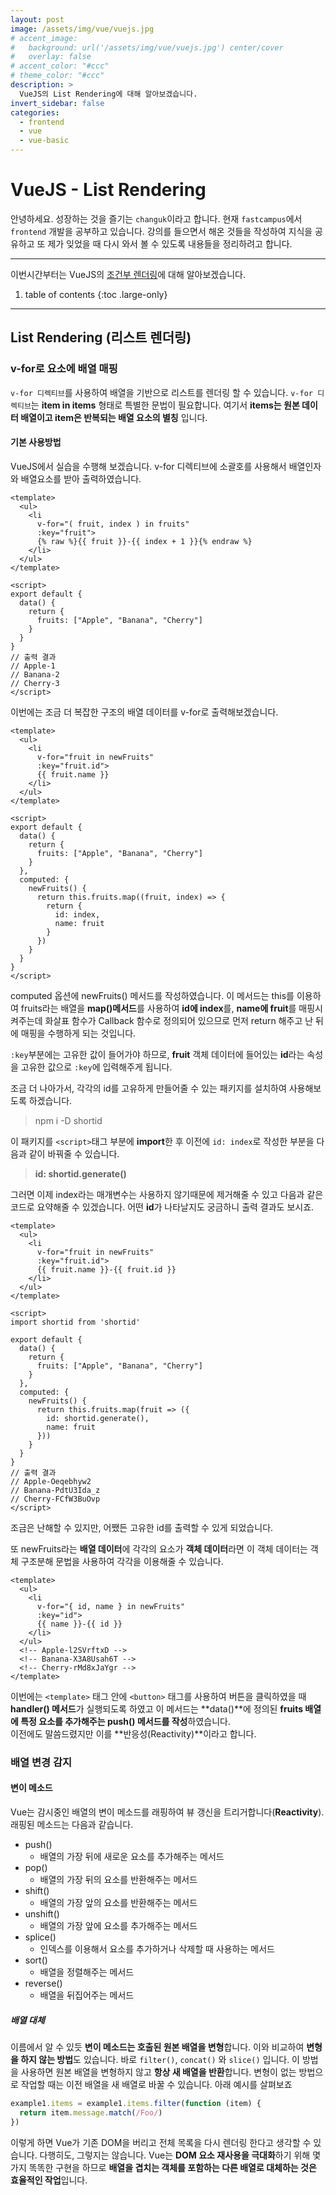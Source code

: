 ```yaml
---
layout: post
image: /assets/img/vue/vuejs.jpg
# accent_image:
#   background: url('/assets/img/vue/vuejs.jpg') center/cover
#   overlay: false
# accent_color: "#ccc"
# theme_color: "#ccc"
description: >
  VueJS의 List Rendering에 대해 알아보겠습니다.
invert_sidebar: false
categories:
  - frontend
  - vue
  - vue-basic
---
```


# VueJS - List Rendering

안녕하세요. 성장하는 것을 즐기는 `changuk`이라고 합니다. 현재 `fastcampus`에서 `frontend` 개발을 공부하고 있습니다. 강의를 들으면서 해온 것들을 작성하여 지식을 공유하고 또 제가 잊었을 때 다시 와서 볼 수 있도록 내용들을 정리하려고 합니다.

--- 

이번시간부터는 VueJS의 <a href="https://v3.vuejs-korea.org/guide/list.html#%E1%84%85%E1%85%B5%E1%84%89%E1%85%B3%E1%84%90%E1%85%B3-%E1%84%85%E1%85%A6%E1%86%AB%E1%84%83%E1%85%A5%E1%84%85%E1%85%B5%E1%86%BC" target="_blank">조건부 렌더링</a>에 대해 알아보겠습니다.

1. table of contents
{:toc .large-only}

---

## List Rendering (리스트 렌더링)


### v-for로 요소에 배열 매핑

`v-for 디렉티브`를 사용하여 배열을 기반으로 리스트를 렌더링 할 수 있습니다. `v-for 디렉티브`는 **item in items** 형태로 특별한 문법이 필요합니다. 여기서 **items는 원본 데이터 배열이고 item은 반복되는 배열 요소의 별칭** 입니다.

#### 기본 사용방법

VueJS에서 실습을 수행해 보겠습니다. v-for 디렉티브에 소괄호를 사용해서 배열인자와 배열요소를 받아 출력하였습니다.

```vue
<template>
  <ul>
    <li
      v-for="( fruit, index ) in fruits"
      :key="fruit">
      {% raw %}{{ fruit }}-{{ index + 1 }}{% endraw %}
    </li>
  </ul>
</template>

<script>
export default {
  data() {
    return {
      fruits: ["Apple", "Banana", "Cherry"]
    }
  }
}
// 출력 결과
// Apple-1
// Banana-2
// Cherry-3
</script>
```

이번에는 조금 더 복잡한 구조의 배열 데이터를 v-for로 출력해보겠습니다.

```vue
<template>
  <ul>
    <li
      v-for="fruit in newFruits"
      :key="fruit.id">
      {{ fruit.name }}
    </li>
  </ul>
</template>

<script>
export default {
  data() {
    return {
      fruits: ["Apple", "Banana", "Cherry"]
    }
  },
  computed: {
    newFruits() {
      return this.fruits.map((fruit, index) => {
        return {
          id: index,
          name: fruit
        }
      })
    }
  }
}
</script>
```
computed 옵션에 newFruits() 메서드를 작성하였습니다. 이 메서드는 this를 이용하여 fruits라는 배열을 **map()메서드**를 사용하여 **id에 index**를, **name에 fruit**를 매핑시켜주는데
화살표 함수가 Callback 함수로 정의되어 있으므로 먼저 return 해주고 난 뒤에 매핑을 수행하게 되는 것입니다.


`:key`부분에는 고유한 값이 들어가야 하므로, **fruit** 객체 데이터에 들어있는 **id**라는 속성을 고유한 값으로 `:key`에 입력해주게 됩니다.

조금 더 나아가서, 각각의 id를 고유하게 만들어줄 수 있는 패키지를 설치하여 사용해보도록 하겠습니다.

> npm i -D shortid

이 패키지를 `<script>`태그 부분에 **import**한 후 이전에 `id: index`로 작성한 부분을 다음과 같이 바꿔줄 수 있습니다.

> **id: shortid.generate()**

그러면 이제 index라는 매개변수는 사용하지 않기때문에 제거해줄 수 있고 다음과 같은 코드로 요약해줄 수 있겠습니다. 어떤 **id**가 나타날지도 궁금하니 출력 결과도 보시죠.

```vue
<template>
  <ul>
    <li
      v-for="fruit in newFruits"
      :key="fruit.id">
      {{ fruit.name }}-{{ fruit.id }}
    </li>
  </ul>
</template>

<script>
import shortid from 'shortid'

export default {
  data() {
    return {
      fruits: ["Apple", "Banana", "Cherry"]
    }
  },
  computed: {
    newFruits() {
      return this.fruits.map(fruit => ({
        id: shortid.generate(),
        name: fruit
      }))
    }
  }
}
// 출력 결과
// Apple-Oeqebhyw2
// Banana-PdtU3Ida_z
// Cherry-FCfW3BuOvp
</script>
```
조금은 난해할 수 있지만, 어쨌든 고유한 id를 출력할 수 있게 되었습니다.

또 newFruits라는 **배열 데이터**에 각각의 요소가 **객체 데이터**라면 이 객체 데이터는 객체 구조분해 문법을 사용하여 각각을 이용해줄 수 있습니다.

```vue
<template>
  <ul>
    <li
      v-for="{ id, name } in newFruits"
      :key="id">
      {{ name }}-{{ id }}
    </li>
  </ul>
  <!-- Apple-l2SVrftxD -->
  <!-- Banana-X3A8Usah6T -->
  <!-- Cherry-rMd8xJaYgr -->
</template>
```


이번에는 `<template>` 태그 안에 `<button>` 태그를 사용하여  버튼을 클릭하였을 때 **handler() 메서드**가 실행되도록 하였고 이 메서드는 **data()**에 정의된 **fruits 배열에 특정 요소를 추가해주는 push() 메서드를 작성**하였습니다. <br>
 이전에도 말씀드렸지만 이를 **반응성(Reactivity)**이라고 합니다.


### 배열 변경 감지

#### 변이 메소드

Vue는 감시중인 배열의 변이 메소드를 래핑하여 뷰 갱신을 트리거합니다(**Reactivity**). 래핑된 메소드는 다음과 같습니다.

- push() 
  - 배열의 가장 뒤에 새로운 요소를 추가해주는 메서드
- pop()
  - 배열의 가장 뒤의 요소를 반환해주는 메서드
- shift()
  - 배열의 가장 앞의 요소를 반환해주는 메서드
- unshift()
  - 배열의 가장 앞에 요소를 추가해주는 메서드 
- splice()
  - 인덱스를 이용해서 요소를 추가하거나 삭제할 때 사용하는 메서드
- sort()
  - 배열을 정렬해주는 메서드
- reverse() 
  - 배열을 뒤집어주는 메서드

##### 배열 대체

이름에서 알 수 있듯 **변이 메소드는 호출된 원본 배열을 변형**합니다. 이와 비교하여 **변형을 하지 않는 방법**도 있습니다. 바로 `filter()`, `concat()` 와 `slice()` 입니다. 이 방법을 사용하면 원본 배열을 변형하지 않고 **항상 새 배열을 반환**합니다. 변형이 없는 방법으로 작업할 때는 이전 배열을 새 배열로 바꿀 수 있습니다. 아래 예시를 살펴보죠

```js
example1.items = example1.items.filter(function (item) {
  return item.message.match(/Foo/)
})
```

이렇게 하면 Vue가 기존 DOM을 버리고 전체 목록을 다시 렌더링 한다고 생각할 수 있습니다. 다행히도, 그렇지는 않습니다. Vue는 **DOM 요소 재사용을 극대화**하기 위해 몇가지 똑똑한 구현을 하므로 **배열을 겹치는 객체를 포함하는 다른 배열로 대체하는 것은 효율적인 작업**입니다.